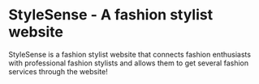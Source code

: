 # StyleSense - A fashion stylist website
StyleSense is a fashion stylist website that connects fashion enthusiasts with professional fashion stylists and allows them to get several fashion services through the website!  
